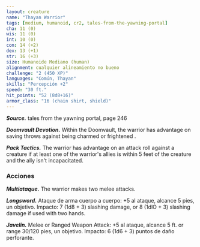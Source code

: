 ```yaml
---
layout: creature
name: "Thayan Warrior"
tags: [medium, humanoid, cr2, tales-from-the-yawning-portal]
cha: 11 (0)
wis: 11 (0)
int: 10 (0)
con: 14 (+2)
dex: 13 (+1)
str: 16 (+3)
size: Humanoide Mediano (human)
alignment: cualquier alineamiento no bueno
challenge: "2 (450 XP)"
languages: "Común, Thayan"
skills: "Percepción +2"
speed: "30 ft."
hit_points: "52 (8d8+16)"
armor_class: "16 (chain shirt, shield)"
---
```


***Source.*** tales from the yawning portal,  page 246

***Doomvault Devotion.*** Within the Doomvault, the warrior has advantage on saving throws against being charmed or frightened .

***Pack Tactics.*** The warrior has advantage on an attack roll against a creature if at least one of the warrior's allies is within 5 feet of the creature and the ally isn't incapacitated.

### Acciones

***Multiataque.*** The warrior makes two melee attacks.

***Longsword.*** Ataque de arma cuerpo a cuerpo: +5 al ataque, alcance 5 pies, un objetivo. Impacto: 7 (1d8 + 3) slashing damage, or 8 (1dlO + 3) slashing damage if used with two hands.

***Javelin.*** Melee or Ranged Weapon Attack: +5 al ataque, alcance 5 ft. or range 30/120 pies, un objetivo. Impacto: 6 (1d6 + 3) puntos de daño perforante.